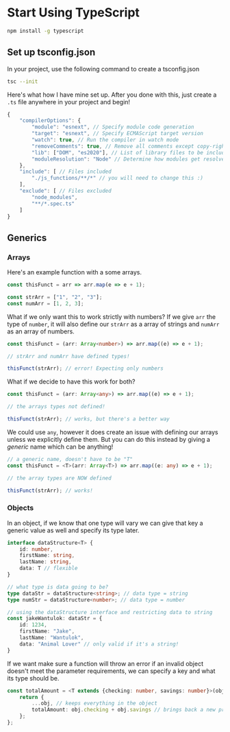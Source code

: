 # Start Using TypeScript

```bash
npm install -g typescript
```
## Set up tsconfig.json

In your project, use the following command to create a tsconfig.json

```bash
tsc --init
```
Here's what how I have mine set up. After you done with this, just create a `.ts` file anywhere in your project and begin!

```js
{
    "compilerOptions": {
        "module": "esnext", // Specify module code generation
        "target": "esnext", // Specify ECMAScript target version
        "watch": true, // Run the compiler in watch mode
        "removeComments": true, // Remove all comments except copy-right header comments beginning with /*!
        "lib": ["DOM", "es2020"], // List of library files to be included in the compilation
        "moduleResolution": "Node" // Determine how modules get resolved
    },
    "include": [ // Files included
        "./js_functions/**/*" // you will need to change this :)
    ],
    "exclude": [ // Files excluded
        "node_modules",
        "**/*.spec.ts"
    ]
}
```

## Generics

### Arrays

Here's an example function with a some arrays.

```js
const thisFunct = arr => arr.map(e => e + 1);

const strArr = ["1", "2", "3"];
const numArr = [1, 2, 3];
```

What if we only want this to work strictly with numbers? If we give `arr` the type of `number`, it will also define our `strArr` as a array of strings and `numArr` as an array of numbers.

```ts
const thisFunct = (arr: Array<number>) => arr.map((e) => e + 1);

// strArr and numArr have defined types!

thisFunct(strArr); // error! Expecting only numbers
```

What if we decide to have this work for both?

```ts
const thisFunct = (arr: Array<any>) => arr.map((e) => e + 1);

// the arrays types not defined!

thisFunct(strArr); // works, but there's a better way
```

We could use `any`, however it does create an issue with defining our arrays unless we explicitly define them. But you can do this instead by giving a *generic* name which can be anything!

```ts
// a generic name, doesn't have to be "T"
const thisFunct = <T>(arr: Array<T>) => arr.map((e: any) => e + 1);

// the array types are NOW defined

thisFunct(strArr); // works!
```

### Objects

In an object, if we know that one type will vary we can give that key a generic value as well and specify its type later. 

```ts
interface dataStructure<T> {
    id: number,
    firstName: string,
    lastName: string,
    data: T // flexible
}

// what type is data going to be?
type dataStr = dataStructure<string>; // data type = string
type numStr = dataStructure<number>; // data type = number

// using the dataStructure interface and restricting data to string
const jakeWantulok: dataStr = {
    id: 1234,
    firstName: "Jake",
    lastName: "Wantulok",
    data: "Animal Lover" // only valid if it's a string!
}
```

If we want make sure a function will throw an error if an invalid object doesn't meet the parameter requirements, we can specify a key and what its type should be.

```ts
const totalAmount = <T extends {checking: number, savings: number}>(obj: T) => {
    return {
        ...obj, // keeps everything in the object
        totalAmount: obj.checking + obj.savings // brings back a new prop with a value
    };
};
```
